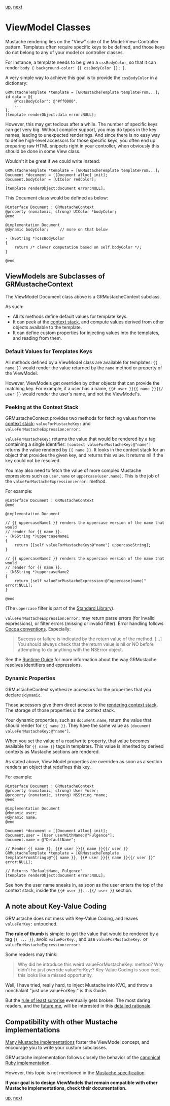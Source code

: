 [up](../../../../GRMustache#documentation), [next](configuration.md)

ViewModel Classes
=================

Mustache rendering lies on the "View" side of the Model-View-Controller pattern. Templates often require specific keys to be defined, and those keys do not belong to any of your model or controller classes.

For instance, a template needs to be given a `cssBodyColor`, so that it can render `body { background-color: {{ cssBodyColor }}; }`.

A very simple way to achieve this goal is to provide the `cssBodyColor` in a dictionary:

```objc
GRMustacheTemplate *template = [GRMustacheTemplate templateFrom...];
id data = @{
    @"cssBodyColor": @"#ff0000",
    ...
};
[template renderObject:data error:NULL];
```

However, this may get tedious after a while. The number of specific keys can get very big. Without compiler support, you may do typos in the key names, leading to unexpected renderings. And since there is no easy way to define high-level accessors for those specific keys, you often end up preparing raw HTML snippets right in your controller, when obviously this should be done in some View class.

Wouldn't it be great if we could write instead:

```objc
GRMustacheTemplate *template = [GRMustacheTemplate templateFrom...];
Document *document = [[Document alloc] init];
document.bodyColor = [UIColor redColor];
...
[template renderObject:document error:NULL];
```

This Document class would be defined as below:

```objc
@interface Document : GRMustacheContext
@property (nonatomic, strong) UIColor *bodyColor;
@end

@implementation Document
@dynamic bodyColor;     // more on that below

- (NSString *)cssBodyColor
{
    return /* clever computation based on self.bodyColor */;
}

@end
```


ViewModels are Subclasses of GRMustacheContext
----------------------------------------------

The ViewModel Document class above is a GRMustacheContext subclass.

As such:

- All its methods define default values for template keys.
- It can peek at the [context stack](runtime.md#the-context-stack), and compute values derived from other objects available to the template.
- It can define custom properties for injecting values into the templates, and reading from them.


### Default Values for Templates Keys

All methods defined by a ViewModel class are available for templates: `{{ name }}` would render the value returned by the `name` method or property of the ViewModel.

However, ViewModels get overriden by other objects that can provide the matching key. For example, if a user has a name, `{{# user }}{{ name }}{{/ user }}` would render the user's name, and not the ViewModel's.


### Peeking at the Context Stack

GRMustacheContext provides two methods for fetching values from the [context stack](runtime.md#the-context-stack): `valueForMustacheKey:` and `valueForMustacheExpression:error:`.

`valueForMustacheKey:` returns the value that would be rendered by a tag containing a single identifier: `[context valueForMustacheKey:@"name"]` returns the value rendered by `{{ name }}`. It looks in the context stack for an object that provides the given key, and returns this value. It returns nil if the key could not be resolved.

You may also need to fetch the value of more complex Mustache expressions such as `user.name` or `uppercase(user.name)`. This is the job of the `valueForMustacheExpression:error:` method.

For example:

```objc
@interface Document : GRMustacheContext
@end

@implementation Document

// {{ uppercaseName1 }} renders the uppercase version of the name that would
// render for {{ name }}.
- (NSString *)uppercaseName1
{
    return [[self valueForMustacheKey:@"name"] uppercaseString];
}

// {{ uppercaseName2 }} renders the uppercase version of the name that would
// render for {{ name }}.
- (NSString *)uppercaseName2
{
    return [self valueForMustacheExpression:@"uppercase(name)" error:NULL];
}

@end
```

(The `uppercase` filter is part of the [Standard Library](standard_library.md)).

`valueForMustacheExpression:error:` may return parse errors (for invalid expressions), or filter errors (missing or invalid filter). Error handling follows [Cocoa conventions](https://developer.apple.com/library/ios/#documentation/Cocoa/Conceptual/ErrorHandlingCocoa/CreateCustomizeNSError/CreateCustomizeNSError.html). Especially:

> Success or failure is indicated by the return value of the method. [...] You should always check that the return value is nil or NO before attempting to do anything with the NSError object.

See the [Runtime Guide](runtime.md) for more information about the way GRMustache resolves identifiers and expressions.


### Dynamic Properties

GRMustacheContext synthesize accessors for the properties that you declare `@dynamic`.

Those accessors give them direct access to the [rendering context stack](runtime.md#the-context-stack). The storage of those properties *is* the context stack.

Your dynamic properties, such as `document.name`, return the value that should render for `{{ name }}`. They have the same value as `[document valueForMustacheKey:@"name"]`.

When you set the value of a read/write property, that value becomes available for `{{ name }}` tags in templates. This value is inherited by derived contexts as Mustache sections are rendered.

As stated above, View Model properties are overriden as soon as a section renders an object that redefines this key.

For example:

```objc
@interface Document : GRMustacheContext
@property (nonatomic, strong) User *user;
@property (nonatomic, strong) NSString *name;
@end

@implementation Document
@dynamic user;
@dynamic name;
@end

Document *document = [[Document alloc] init];
document.user = [User userWithName:@"Fulgence"];
document.name = @"DefaultName";

// Render {{ name }}, {{# user }}{{ name }}{{/ user }}
GRMustacheTemplate *template = [GRMustacheTemplate templateFromString:@"{{ name }}, {{# user }}{{ name }}{{/ user }}" error:NULL];

// Returns "DefaultName, Fulgence"
[template renderObject:document error:NULL];
```

See how the user name sneaks in, as soon as the user enters the top of the context stack, inside the `{{# user }}...{{/ user }}` section.


A note about Key-Value Coding
-----------------------------

GRMustache does not mess with Key-Value Coding, and leaves `valueForKey:` untouched.

**The rule of thumb** is simple: to get the value that would be rendered by a tag `{{ ... }}`, avoid `valueForKey:`, and use `valueForMustacheKey:` or `valueForMustacheExpression:error:`.

Some readers may think:

> Why did he introduce this weird valueForMustacheKey: method? Why didn't he just override valueForKey:? Key-Value Coding is sooo cool, this looks like a missed opportunity.

Well, I have tried, really hard, to inject Mustache into KVC, and throw a nonchalant "just use valueForKey:" is this Guide.

But the [rule of least surprise](http://www.catb.org/~esr/writings/taoup/html/ch01s06.html#id2878339) eventually gets broken. The most daring readers, and the [future me](http://xkcd.com/302/), will be interested in this [detailed rationale](view_model_vs_kvc.md).


Compatibility with other Mustache implementations
-------------------------------------------------

[Many Mustache implementations](https://github.com/defunkt/mustache/wiki/Other-Mustache-implementations) foster the ViewModel concept, and encourage you to write your custom subclasses.

GRMustache implementation follows closely the behavior of the [canonical Ruby implementation](https://github.com/defunkt/mustache).

However, this topic is not mentioned in the [Mustache specification](https://github.com/mustache/spec).

**If your goal is to design ViewModels that remain compatible with other Mustache implementations, check their documentation.**


[up](../../../../GRMustache#documentation), [next](configuration.md)
